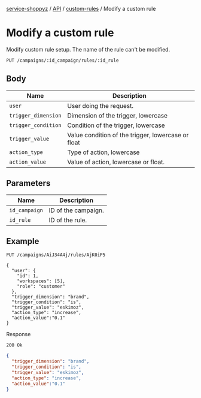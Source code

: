 [service-shoppyz](../../../../README.md) / [API](../README.md) / [custom-rules](./README.md) / Modify a custom rule

# Modify a custom rule

Modify custom rule setup. The name of the rule can't be modified.

```
PUT /campaigns/:id_campaign/rules/:id_rule
```

## Body

| Name                | Description                                        |
|---------------------|----------------------------------------------------|
| `user`              | User doing the request.                            | 
| `trigger_dimension` | Dimension of the trigger, lowercase                |
| `trigger_condition` | Condition of the trigger, lowercase                |
| `trigger_value`     | Value condition of the trigger, lowercase or float |
| `action_type`       | Type of action, lowercase                          |
| `action_value`      | Value of action, lowercase or float.               |

## Parameters

| Name          | Description        |
|---------------|--------------------|
| `id_campaign` | ID of the campaign.|
| `id_rule`     | ID of the rule.    |

## Example

```text
PUT /campaigns/AiJ34A4j/rules/AjK0iP5

{ 
  "user": {
    "id": 1,
    "workspaces": [5],
    "role": "customer"
  },
  "trigger_dimension": "brand",
  "trigger_condition": "is",
  "trigger_value": "eskimoz",
  "action_type": "increase",
  "action_value":"0.1"
}

```

Response

```text
200 Ok
```

```json
{ 
  "trigger_dimension": "brand",
  "trigger_condition": "is",
  "trigger_value": "eskimoz",
  "action_type": "increase",
  "action_value":"0.1"
}

```
